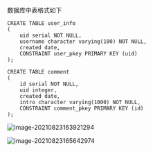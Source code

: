 数据库中表格式如下

```
CREATE TABLE user_info
(
    uid serial NOT NULL,
    username character varying(100) NOT NULL,
    created date,
    CONSTRAINT user_pkey PRIMARY KEY (uid)
);

CREATE TABLE comment
(
    id serial NOT NULL,
    uid integer,
    created date,
    intro character varying(1000) NOT NULL,
    CONSTRAINT comment_pkey PRIMARY KEY (id)
);
```

![image-20210823163921294](C:\Users\25328\AppData\Roaming\Typora\typora-user-images\image-20210823163921294.png)

![image-20210823165642974](C:\Users\25328\AppData\Roaming\Typora\typora-user-images\image-20210823165642974.png)